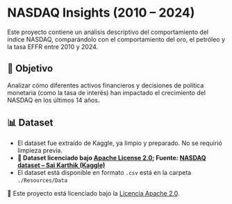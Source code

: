 # NASDAQ Insights (2010 – 2024)

Este proyecto contiene un análisis descriptivo del comportamiento del índice NASDAQ, comparándolo con el comportamiento del oro, el petróleo y la tasa EFFR entre 2010 y 2024.

## 📌 Objetivo

Analizar cómo diferentes activos financieros y decisiones de política monetaria (como la tasa de interés) han impactado el crecimiento del NASDAQ en los últimos 14 años.

## 📊 Dataset

- El dataset fue extraído de Kaggle, ya limpio y preparado. No se requirió limpieza previa.
- **📂 Dataset licenciado bajo [Apache License 2.0](http://www.apache.org/licenses/LICENSE-2.0); Fuente: [NASDAQ dataset – Sai Karthik (Kaggle)](https://www.kaggle.com/datasets/sai14karthik/nasdq-dataset)**
- El dataset está disponible en formato `.csv` está en la carpeta `./Resources/Data`


🔑 Este proyecto está licenciado bajo la [Licencia Apache 2.0](http://www.apache.org/licenses/LICENSE-2.0).